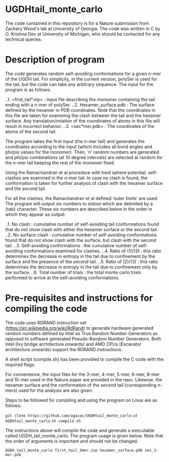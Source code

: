 # UGDHtail_monte_carlo

The code contained in this repository is for a Nature submission from Zachary Wood's lab at University of Georgia. The code was written in C by O. Krishna Dev at University of Michigan, who should be contacted for any technical queries.

# Description of program
The code generates random self-avoiding conformations for a given n-mer of the UGDH tail. For simplicity, in the current version, polySer is used for the tail, but the code can take any arbitrary sequence. The input for the program is as follows:

..1. <first_tail*.inp> : input file describing the monomer containing the tail ending with a n-mer of polySer.
..2. Hexamer_surface.pdb : The surface defined by the hexamer in PDB coordinates. Note that the coordinates in this file are taken for examining the clash between the tail and the hexamer surface. Any translation/rotation of the coordinates of atoms in this file will result in incorrect behavior.
..3. <sec*mer.pdb> : The coordinates of the atoms of the second tail.

The program takes the first input (the n-mer tail) and generates the coordinates according to the input (which includes all bond angles and phi/psi values for the monomer). Then, ‘n’ random numbers are generated and phi/psi combinations (at 10 degree intervals) are selected at random for the n-mer tail keeping the rest of the monomer fixed.

Using the Ramachandran et al procedure with hard sphere potential, self-clashes are examined in the n-mer tail. In case no clash is found, the conformation is taken for further analysis of clash with the hexamer surface and the second tail.

For all the clashes, the Ramachandran et al defined ‘outer limits’ are used. The program will output six numbers to stdout which are delimited by a {tab} character. These six numbers are described below in the order in which they appear as output:

..1. No clash : cumulative number of self-avoiding tail conformations found that do not show clash with either the hexamer surface or the second tail.
..2. No surface clash : cumulative number of self-avoiding conformations found that do not show clash with the surface, but clash with the second tail.
..3. Self-avoiding conformations : the cumulative number of self-avoiding conformations examined for clashes.
..4. Ratio of (1)/(3) : this ratio determines the decrease in entropy in the tail due to confinement by the surface and the presence of the second tail.
..5. Ratio of (2)/(3) : this ratio determines the decrease in entropy in the tail due to confinement only by the surface.
..6. Total number of trials : the total monte carlo trials performed to arrive at the self-avoiding conformations.


# Pre-requisites and instructions for compiling the code

The code uses RDRAND instruction set (https://en.wikipedia.org/wiki/RdRand) to generate hardware generated random numbers defined by Intel as True Random Number Generators as opposed to software generated Pseudo-Random Number Generators. Both Intel (Ivy bridge architecture onwards) and AMD CPUs (Excavator architecture onwards) support the RDRAND instructions.

A shell script (compile.sh) has been provided to compile the C code with the required flags.

For convenience, the input files for the 3-mer, 4-mer, 5-mer, 6-mer, 8-mer and 10-mer used in the Nature paper are provided in the repo. Likewise, the hexamer surface and the conformation of the second tail (corresponding n-mers) used for the analysis are also given.

Steps to be followed for compiling and using the program on Linux are as follows:

```git clone https://github.com/ugazac/UGDHtail_monte_carlo```
```cd UGDHtail_monte_carlo```
```sh compile.sh```

The instructions above will compile the code and generate a executable called UGDH_tail_monte_carlo. The program usage is given below. Note that the order of arguments is important and should not be changed.

```UGDH_tail_monte_carlo first_tail_3mer.inp hexamer_surface.pdb sec_3-mer.pdb ```

